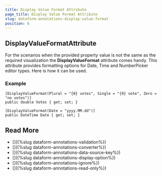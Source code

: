 ```yaml
---
title: Display Value Format Attribute
page_title: Display Value Format Attribute
slug: dataform-annotations-display-value-format
position: 6
---
```


## DisplayValueFormatAttribute

For the scenarios when the provided property value is not the same as the required visualization the **DisplayValueFormat** attribute comes handy. This attribute provides formatting options for Date, Time and NumberPicker editor types. Here is how it can be used.

### Example

	[DisplayValueFormat(Plural = "{0} votes", Single = "{0} vote", Zero = "no votes")]
	public double Votes	{ get; set; }

	[DisplayValueFormat(Date = "yyyy.MM.dd")]
	public DateTime Date { get; set; }
		
## Read More
- []({%slug dataform-annotations-validation%})
- []({%slug dataform-annotations-converter%})
- []({%slug dataform-annotations-data-source-key%})
- []({%slug dataform-annotations-display-option%})
- []({%slug dataform-annotations-ignore%})
- []({%slug dataform-annotations-read-only%})